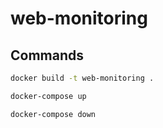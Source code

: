 # web-monitoring

## Commands

```bash
docker build -t web-monitoring .
```

```bash
docker-compose up
```

```bash
docker-compose down
```
